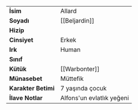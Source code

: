 |  |  |  
|---|---|  
| **İsim** | Allard|  
| **Soyadı** | [[Beljardin]]|  
| **Hizip** | |  
| **Cinsiyet** | Erkek|  
| **Irk** | Human|  
| **Sınıf** | |  
| **Kütük** | [[Warbonter]]|  
| **Münasebet** | Müttefik|  
| **Karakter Betimi** | 7 yaşında çocuk|  
| **İlave Notlar** | Alfons'un evlatlık yeğeni|  
